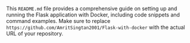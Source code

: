 This `README.md` file provides a comprehensive guide on setting up and running the Flask application with Docker, 
including code snippets and command examples. Make sure to replace `https://github.com/AmritSingtan2001/Flask-with-docker` with the actual URL of your repository.
